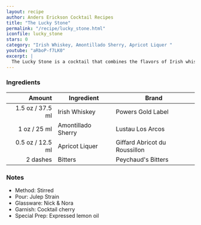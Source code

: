 ```yaml
---
layout: recipe
author: Anders Erickson Cocktail Recipes
title: "The Lucky Stone"
permalink: "/recipe/lucky_stone.html"
iconfile: lucky_stone
stars: 0
category: "Irish Whiskey, Amontillado Sherry, Apricot Liquer "
youtube: "aRboP-f7LK0"
excerpt: |
  The Lucky Stone is a cocktail that combines the flavors of Irish whiskey, Amontillado sherry, apricot liqueur, and Peychaud's bitters. It is a complex and balanced drink with a sweet and nutty flavor profile.
---
```


### Ingredients

|   Amount | Ingredient         | Brand                         |
| -------: | ------------------ | ----------------------------- |
|   1.5 oz / 37.5 ml | Irish Whiskey      | Powers Gold Label             |
|     1 oz / 25 ml | Amontillado Sherry | Lustau Los Arcos              |
|   0.5 oz / 12.5 ml | Apricot Liquer     | Giffard Abricot du Roussillon |
| 2 dashes | Bitters            | Peychaud's Bitters            |

### Notes

- Method: Stirred
- Pour: Julep Strain
- Glassware: Nick & Nora
- Garnish: Cocktail cherry
- Special Prep: Expressed lemon oil
